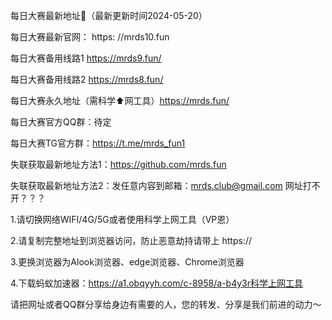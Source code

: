 每日大赛最新地址👋（最新更新时间2024-05-20）

每日大赛最新官网： https: //mrds10.fun

每日大赛备用线路1 https://mrds9.fun/

每日大赛备用线路2 https://mrds8.fun/

每日大赛永久地址（需科学⬆️网工具）https://mrds.fun/

每日大赛官方QQ群：待定

每日大赛TG官方群：https://t.me/mrds_fun1

失联获取最新地址方法1：https://github.com/mrds.fun

失联获取最新地址方法2：发任意内容到邮箱：mrds.club@gmail.com
网址打不开？？？

1.请切换网络WIFI/4G/5G或者使用科学上网工具（VP恩）

2.请复制完整地址到浏览器访问，防止恶意劫持请带上 https://

3.更换浏览器为Alook浏览器、edge浏览器、Chrome浏览器

4.下载蚂蚁加速器：https://a1.obqyyh.com/c-8958/a-b4y3r科学上网工具

请把网址或者QQ群分享给身边有需要的人，您的转发、分享是我们前进的动力～

